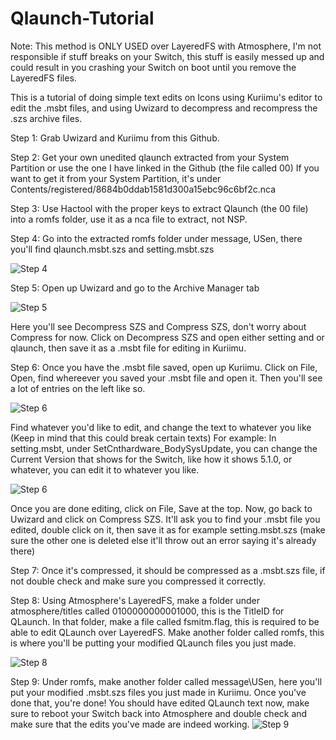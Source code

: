 # Qlaunch-Tutorial
Note: This method is ONLY USED over LayeredFS with Atmosphere, I'm not responsible if stuff breaks on your Switch, this stuff is easily messed up and could result in you crashing your Switch on boot until you remove the LayeredFS files.


This is a tutorial of doing simple text edits on Icons using Kuriimu's editor to edit the .msbt files, and using Uwizard to decompress and recompress the .szs archive files.


Step 1:
Grab Uwizard and Kuriimu from this Github.

Step 2:
Get your own unedited qlaunch extracted from your System Partition or use the one I have linked in the Github (the file called 00)
If you want to get it from your System Partition, it's under Contents/registered/8684b0ddab1581d300a15ebc96c6bf2c.nca

Step 3:
Use Hactool with the proper keys to extract Qlaunch (the 00 file) into a romfs folder, use it as a nca file to extract, not NSP.

Step 4:
Go into the extracted romfs folder under message, USen, there you'll find qlaunch.msbt.szs and setting.msbt.szs

![Step 4](https://i.imgur.com/zYzjcsr.png "Step 4")

Step 5:
Open up Uwizard and go to the Archive Manager tab

![Step 5](https://i.imgur.com/rniejd2.png "Step 5")

Here you'll see Decompress SZS and Compress SZS, don't worry about Compress for now.
Click on Decompress SZS and open either setting and or qlaunch, then save it as a .msbt file for editing in Kuriimu.

Step 6:
Once you have the .msbt file saved, open up Kuriimu.
Click on File, Open, find whereever you saved your .msbt file and open it.
Then you'll see a lot of entries on the left like so.

![Step 6](https://i.imgur.com/WpUPA4J.png "Step 6")

Find whatever you'd like to edit, and change the text to whatever you like (Keep in mind that this could break certain texts)
For example: In setting.msbt, under SetCnthardware_BodySysUpdate, you can change the Current Version that shows for the Switch, like how it shows 5.1.0, or whatever, you can edit it to whatever you like. 

![Step 6](https://i.imgur.com/45vM5m5.png "Step 6")

Once you are done editing, click on File, Save at the top.
Now, go back to Uwizard and click on Compress SZS.
It'll ask you to find your .msbt file you edited, double click on it, then save it as for example setting.msbt.szs (make sure the other one is deleted else it'll throw out an error saying it's already there)

Step 7:
Once it's compressed, it should be compressed as a .msbt.szs file, if not double check and make sure you compressed it correctly.

Step 8:
Using Atmosphere's LayeredFS, make a folder under atmosphere/titles called 0100000000001000, this is the TitleID for QLaunch.
In that folder, make a file called fsmitm.flag, this is required to be able to edit QLaunch over LayeredFS.
Make another folder called romfs, this is where you'll be putting your modified QLaunch files you just made.

![Step 8](https://i.imgur.com/GZWBZiB.png "Step 8")

Step 9:
Under romfs, make another folder called message\USen, here you'll put your modified .msbt.szs files you just made in Kuriimu.
Once you've done that, you're done! You should have edited QLaunch text now, make sure to reboot your Switch back into Atmosphere and double check and make sure that the edits you've made are indeed working.
![Step 9](https://i.imgur.com/2EXeWu5.png "Step 9")

